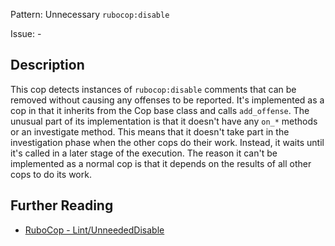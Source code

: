 Pattern: Unnecessary `rubocop:disable`

Issue: -

## Description

This cop detects instances of `rubocop:disable` comments that can be
removed without causing any offenses to be reported. It's implemented
as a cop in that it inherits from the Cop base class and calls
`add_offense`. The unusual part of its implementation is that it doesn't
have any `on_*` methods or an investigate method. This means that it
doesn't take part in the investigation phase when the other cops do
their work. Instead, it waits until it's called in a later stage of the
execution. The reason it can't be implemented as a normal cop is that
it depends on the results of all other cops to do its work.

## Further Reading

* [RuboCop - Lint/UnneededDisable](https://rubocop.readthedocs.io/en/latest/cops_lint/#lintunneededdisable)

